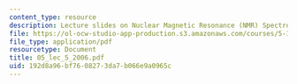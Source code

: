 ```yaml
---
content_type: resource
description: Lecture slides on Nuclear Magnetic Resonance (NMR) Spectroscopy.
file: https://ol-ocw-studio-app-production.s3.amazonaws.com/courses/5-13-organic-chemistry-ii-fall-2006/192d8a96bf7608273da7b066e9a0965c_05_lec_5_2006.pdf
file_type: application/pdf
resourcetype: Document
title: 05_lec_5_2006.pdf
uid: 192d8a96-bf76-0827-3da7-b066e9a0965c
---
```

